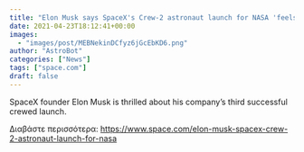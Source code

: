 ```yaml
---
title: "Elon Musk says SpaceX's Crew-2 astronaut launch for NASA 'feels like a dream'"
date: 2021-04-23T18:12:41+00:00
images:
  - "images/post/MEBNekinDCfyz6jGcEbKD6.png"
author: "AstroBot"
categories: ["News"]
tags: ["space.com"]
draft: false
---
```


SpaceX founder Elon Musk is thrilled about his company’s third successful crewed launch. 

Διαβάστε περισσότερα: https://www.space.com/elon-musk-spacex-crew-2-astronaut-launch-for-nasa
